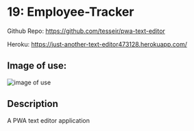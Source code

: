 # 19: Employee-Tracker

Github Repo: https://github.com/tesseir/pwa-text-editor

Heroku: https://just-another-text-editor473128.herokuapp.com/

## Image of use:

![image of use]()

## Description

A PWA text editor application

